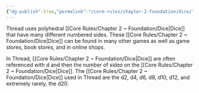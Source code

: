 ```yaml
---
{"dg-publish":true,"permalink":"/core-rules/chapter-2-foundation/dice/"}
---
```


Thread uses polyhedral [[Core Rules/Chapter 2 ~ Foundation/Dice\|Dice]] that have many different numbered sides. These [[Core Rules/Chapter 2 ~ Foundation/Dice\|Dice]] can be found in many other games as well as game stores, book stores, and in online shops.

In Thread, [[Core Rules/Chapter 2 ~ Foundation/Dice\|Dice]] are often referenced with d and then the number of sides on the [[Core Rules/Chapter 2 ~ Foundation/Dice\|Dice]]. The [[Core Rules/Chapter 2 ~ Foundation/Dice\|Dice]] used in Thread are the d2, d4, d6, d8, d10, d12, and extremely rarely, the d20.